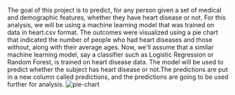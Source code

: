 The goal of this project is to predict, for any person given a set of medical and demographic features, whether they have heart disease or not. For this analysis, we will be using a machine learning model that was trained on data in heart.csv format. The outcomes were visualized using a pie chart that indicated the number of people who had heart diseases and those without, along with their average ages.
Now, we'll assume that a similar machine learning model, say a classifier such as Logistic Regression or Random Forest, is trained on heart disease data. The model will be used to predict whether the subject has heart disease or not.The predictions are put in a new column called predictions, and the predictions are going to be used further for analysis.
![pie-chart](https://github.com/user-attachments/assets/32dd2644-dff0-446d-bbe7-c876ca05dde9)
